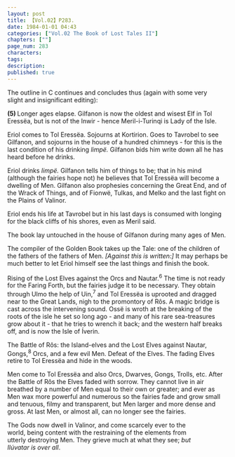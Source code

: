 ```yaml
---
layout: post
title: 【Vol.02】P283.
date: 1984-01-01 04:43
categories: ["Vol.02 The Book of Lost Tales II"]
chapters: [""]
page_num: 283
characters: 
tags: 
description: 
published: true
---
```


<p style="text-indent: 0;">
The outline in C continues and concludes thus (again with some very<BR>slight and insignificant editing):
</p>

<B>(5)   </B>Longer ages elapse. Gilfanon is now the oldest and wisest Elf in Tol Eressëa, but is not of the Inwir - hence Meril-i-Turinqi is Lady of the Isle.

Eriol comes to Tol Eressëa. Sojourns at Kortirion. Goes to Tavrobel to see Gilfanon, and sojourns in the house of a hundred chimneys - for this is the last condition of his drinking <I>limpë.</I> Gilfanon bids him write down all he has heard before he drinks.

Eriol drinks <I>limpë.</I> Gilfanon tells him of things to be; that in his mind (although the fairies hope not) he believes that Tol Eressëa will become a dwelling of Men. Gilfanon also prophesies concerning the Great End, and of the Wrack of Things, and of Fionwë, Tulkas, and Melko and the last fight on the Plains of Valinor.

Eriol ends his life at Tavrobel but in his last days is consumed with longing for the black cliffs of his shores, even as Meril said.

The book lay untouched in the house of Gilfanon during many ages of Men.

The compiler of the Golden Book takes up the Tale: one of the children of the fathers of the fathers of Men. <I>[Against this is written:]</I> It may perhaps be much better to let Eriol himself see the last things and finish the book.

Rising of the Lost Elves against the Orcs and Nautar.<SUP>6</SUP> The time is not ready for the Faring Forth, but the fairies judge it to be necessary. They obtain through Ulmo the help of Uin,<SUP>7</SUP> and Tol Eressëa is uprooted and dragged near to the Great Lands, nigh to the promontory of Rôs. A magic bridge is cast across the intervening sound. Ossë is wroth at the breaking of the roots of the isle he set so long ago - and many of his rare sea-treasures grow about it - that he tries to wrench it back; and the western half breaks off, and is now the Isle of Íverin.

The Battle of Rôs: the Island-elves and the Lost Elves against Nautar, Gongs,<SUP>8</SUP> Orcs, and a few evil Men. Defeat of the Elves. The fading Elves retire to Tol Eressëa and hide in the woods.

Men come to Tol Eressëa and also Orcs, Dwarves, Gongs, Trolls, etc. After the Battle of Rôs the Elves faded with sorrow. They cannot live in air breathed by a number of Men equal to their own or greater; and ever as Men wax more powerful and numerous so the fairies fade and grow small and tenuous, filmy and transparent, but Men larger and more dense and gross. At last Men, or almost all, can no longer see the fairies.

The Gods now dwell in Valinor, and come scarcely ever to the<BR>world, being content with the restraining of the elements from<BR>utterly destroying Men. They grieve much at what they see; <I>but <BR>Ilúvatar is over all</I>.


